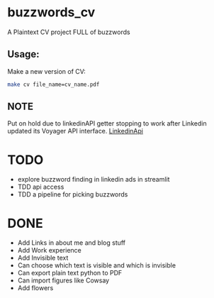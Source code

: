 # buzzwords_cv
A Plaintext CV project FULL of buzzwords

## Usage:
Make a new version of CV:
```bash
make cv file_name=cv_name.pdf
```

## NOTE
Put on hold due to linkedinAPI getter stopping to work after Linkedin updated its Voyager API interface.
[LinkedinApi](https://github.com/tomquirk/linkedin-api/tree/master)


# TODO
- explore buzzword finding in linkedin ads in streamlit
- TDD api access
- TDD a pipeline for picking buzzwords

# DONE
- Add Links in about me and blog stuff
- Add Work experience
- Add Invisible text
- Can choose which text is visible and which is invisible
- Can export plain text python to PDF
- Can import figures like Cowsay
- Add flowers
